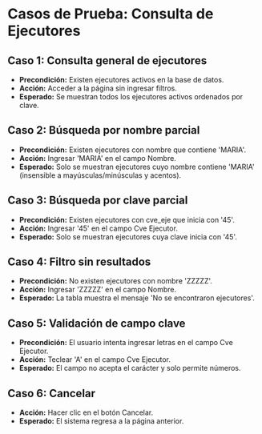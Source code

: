 # Casos de Prueba: Consulta de Ejecutores

## Caso 1: Consulta general de ejecutores
- **Precondición:** Existen ejecutores activos en la base de datos.
- **Acción:** Acceder a la página sin ingresar filtros.
- **Esperado:** Se muestran todos los ejecutores activos ordenados por clave.

## Caso 2: Búsqueda por nombre parcial
- **Precondición:** Existen ejecutores con nombre que contiene 'MARIA'.
- **Acción:** Ingresar 'MARIA' en el campo Nombre.
- **Esperado:** Solo se muestran ejecutores cuyo nombre contiene 'MARIA' (insensible a mayúsculas/minúsculas y acentos).

## Caso 3: Búsqueda por clave parcial
- **Precondición:** Existen ejecutores con cve_eje que inicia con '45'.
- **Acción:** Ingresar '45' en el campo Cve Ejecutor.
- **Esperado:** Solo se muestran ejecutores cuya clave inicia con '45'.

## Caso 4: Filtro sin resultados
- **Precondición:** No existen ejecutores con nombre 'ZZZZZ'.
- **Acción:** Ingresar 'ZZZZZ' en el campo Nombre.
- **Esperado:** La tabla muestra el mensaje 'No se encontraron ejecutores'.

## Caso 5: Validación de campo clave
- **Precondición:** El usuario intenta ingresar letras en el campo Cve Ejecutor.
- **Acción:** Teclear 'A' en el campo Cve Ejecutor.
- **Esperado:** El campo no acepta el carácter y solo permite números.

## Caso 6: Cancelar
- **Acción:** Hacer clic en el botón Cancelar.
- **Esperado:** El sistema regresa a la página anterior.